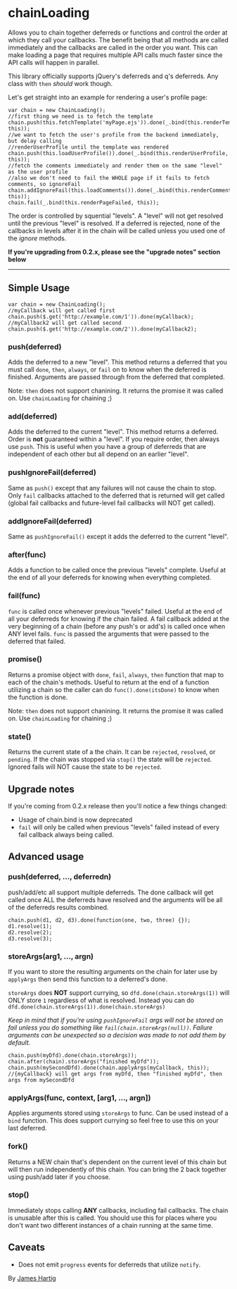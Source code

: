# chainLoading #
Allows you to chain together deferreds or functions and control the order at which they call your callbacks.
The benefit being that all methods are called immediately and the callbacks are called in the order you want.
This can make loading a page that requires multiple API calls much faster since the API calls will happen in parallel.

This library officially supports jQuery's deferreds and q's deferreds. Any class with `then` *should* work though.

Let's get straight into an example for rendering a user's profile page:
```JS
var chain = new ChainLoading();
//first thing we need is to fetch the template
chain.push(this.fetchTemplate('myPage.ejs')).done(_.bind(this.renderTemplate, this));
//we want to fetch the user's profile from the backend immediately, but delay calling
//renderUserProfile until the template was rendered
chain.push(this.loadUserProfile()).done(_.bind(this.renderUserProfile, this));
//fetch the comments immediately and render them on the same "level" as the user profile
//also we don't need to fail the WHOLE page if it fails to fetch comments, so ignoreFail
chain.addIgnoreFail(this.loadComments()).done(_.bind(this.renderComments, this));
chain.fail(_.bind(this.renderPageFailed, this));
```

The order is controlled by squential "levels". A "level" will not get resolved until the previous "level" is resolved.
If a deferred is rejected, none of the callbacks in levels after it in the chain will be called unless you used one of the
*ignore* methods.

**If you're upgrading from 0.2.x, please see the "upgrade notes" section below**

--------------------------

## Simple Usage ##
```JS
var chain = new ChainLoading();
//myCallback will get called first
chain.push($.get('http://example.com/1')).done(myCallback);
//myCallback2 will get called second
chain.push($.get('http://example.com/2')).done(myCallback2);
```

### push(deferred) ###
Adds the deferred to a new "level". This method returns a deferred that you must call `done`, `then`, `always`, or `fail`
on to know when the deferred is finished. Arguments are passed through from the deferred that completed.

Note: `then` does not support chanining. It returns the promise it was called on. Use `chainLoading` for chaining ;)

### add(deferred) ###
Adds the deferred to the current "level". This method returns a deferred.
Order is **not** guaranteed within a "level". If you require order, then always use `push`.
This is useful when you have a group of deferreds that are independent of each other but all depend on an earlier "level".

### pushIgnoreFail(deferred) ###
Same as `push()` except that any failures will not cause the chain to stop. Only `fail` callbacks attached to the deferred
that is returned will get called (global fail callbacks and future-level fail callbacks will NOT get called).

### addIgnoreFail(deferred) ###
Same as `pushIgnoreFail()` except it adds the deferred to the current "level".

### after(func) ###
Adds a function to be called once the previous "levels" complete. Useful at the end of all your deferreds for knowing when
everything completed.

### fail(func) ###
`func` is called once whenever previous "levels" failed. Useful at the end of all your deferreds for knowing if the chain failed.
A fail callback added at the very beginning of a chain (before any push's or add's) is called once when ANY level fails. `func`
is passed the arguments that were passed to the deferred that failed.

### promise() ###
Returns a promise object with `done`, `fail`, `always`, `then` function that map to each of the chain's methods. Useful to
return at the end of a function utilizing a chain so the caller can do `func().done(itsDone)` to know when the function is done.

Note: `then` does not support chanining. It returns the promise it was called on. Use `chainLoading` for chaining ;)

### state() ###
Returns the current state of a the chain. It can be `rejected`, `resolved`, or `pending`. If the chain was stopped via `stop()`
the state will be `rejected`. Ignored fails will NOT cause the state to be `rejected`.
 
## Upgrade notes ##

If you're coming from 0.2.x release then you'll notice a few things changed:
- Usage of chain.bind is now deprecated
- `fail` will only be called when previous "levels" failed instead of every fail callback always being called.

## Advanced usage ##

### push(deferred, ..., deferredn) ###
push/add/etc all support multiple deferreds. The done callback will get called once ALL the deferreds have resolved and the
arguments will be all of the deferreds results combined.
```JS
chain.push(d1, d2, d3).done(function(one, two, three) {});
d1.resolve(1);
d2.resolve(2);
d3.resolve(3);
```

### storeArgs(arg1, ..., argn) ###
If you want to store the resulting arguments on the chain for later use by `applyArgs` then send this function to a deferred's done.

`storeArgs` does **NOT** support currying, so `dfd.done(chain.storeArgs(1))` will ONLY store `1` regardless of what is resolved.
Instead you can do `dfd.done(chain.storeArgs(1)).done(chain.storeArgs)`

*Keep in mind that if you're using `pushIgnoreFail` args will not be stored on fail unless you do something like
`fail(chain.storeArgs(null))`. Failure arguments can be unexpected so a decision was made to not add them by default.*
```JS
chain.push(myDfd).done(chain.storeArgs));
chain.after(chain).storeArgs("finished myDfd"));
chain.push(mySecondDfd).done(chain.applyArgs(myCallback, this));
//{myCallback} will get args from myDfd, then "finished myDfd", then args from mySecondDfd
```

### applyArgs(func, context, [arg1, ..., argn]) ###
Applies arguments stored using `storeArgs` to func. Can be used instead of a `bind` function. This does support currying so feel
free to use this on your last deferred.

### fork() ###
Returns a NEW chain that's dependent on the current level of this chain but will then run independently of this chain.
You can bring the 2 back together using push/add later if you choose.

### stop() ###
Immediately stops calling **ANY** callbacks, including fail callbacks. The chain is unusable after this is called. You should use this
for places where you don't want two different instances of a chain running at the same time.

## Caveats ##

* Does not emit `progress` events for deferreds that utilize `notify`.

By [James Hartig](https://github.com/fastest963/)
